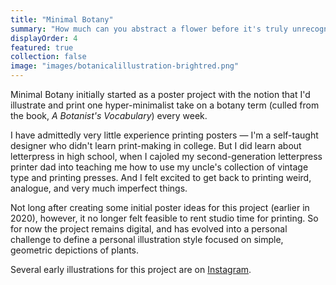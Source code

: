 ```yaml
---
title: "Minimal Botany"
summary: "How much can you abstract a flower before it's truly unrecognizeable?"
displayOrder: 4
featured: true
collection: false
image: "images/botanicalillustration-brightred.png"
---
```


Minimal Botany initially started as a poster project with the notion that I'd illustrate and print one hyper-minimalist take on a botany term (culled from the book, _A Botanist's Vocabulary_) every week.

I have admittedly very little experience printing posters — I'm a self-taught designer who didn't learn print-making in college. But I did learn about letterpress in high school, when I cajoled my second-generation letterpress printer dad into teaching me how to use my uncle's collection of vintage type and printing presses. And I felt excited to get back to printing weird, analogue, and very much imperfect things.

Not long after creating some initial poster ideas for this project (earlier in 2020), however, it no longer felt feasible to rent studio time for printing. So for now the project remains digital, and has evolved into a personal challenge to define a personal illustration style focused on simple, geometric depictions of plants.

Several early illustrations for this project are on [Instagram](https://www.instagram.com/tinykitelab/).
